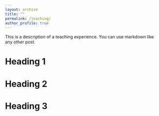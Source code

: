 ```yaml
---
layout: archive
title: ""
permalink: /teaching/
author_profile: true
---
```


This is a description of a teaching experience. You can use markdown like any other post.

Heading 1
======

Heading 2
======

Heading 3
======

